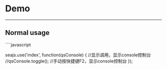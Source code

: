 # Demo

---

## Normal usage
<link rel="stylesheet" type="text/css" href="../main.css">
````javascript

seajs.use('index', function(qsConsole) {
	//显示调用，显示console控制台
	//qsConsole.toggle();
	//手动按快捷键F2，显示console控制台
});
````
